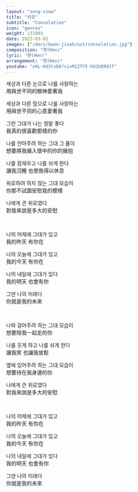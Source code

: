 ```yaml
---
layout: "song-view"
title: "위로"
subtitle: "Consolation"
icon: "genres"
weight: 131003
date: 2023-03-02
images: ["/docs/kwon-jinah/ost/consolation.jpg"]
composition: "헨(Hen)"
lyric: "헨(Hen)"
arrangement: "헨(Hen)"
youtube: "o9L-Hd3tvD8?si=M1ZfY5-hUJUQ9dJf"
---
```


세상과 다른 눈으로 나를 사랑하는  
用與世不同的眼神愛著我  

세상과 다른 맘으로 나를 사랑하는  
用與世不同的心意愛著我  

그런 그대가 나는 정말 좋다  
我真的很喜歡那樣的你  

나를 안아주려 하는 그대 그 품이  
想要將我擁入懷中的你的擁抱  

나를 잠재우고 나를 쉬게 한다  
讓我沉睡 也使我得以休息  

위로하려 하지 않는 그대 모습이  
你那不試圖安慰我的模樣  

나에게 큰 위로였다  
對我來說是多大的安慰  

<br>

나의 어제에 그대가 있고  
我的昨天 有你在  

나의 오늘에 그대가 있고  
我的今天 有你在  

나의 내일에 그대가 있다  
我的明天 也會有你  

그댄 나의 미래다  
你就是我的未來  

<br>

나와 걸어주려 하는 그대 모습이  
想要陪我一起走的你  

나를 웃게 하고 나를 쉬게 한다  
讓我笑 也讓我放鬆  

옆에 있어주려 하는 그대 모습이  
想要待在我身邊的你  

나에게 큰 위로였다  
對我來說是多大的安慰  

<br>

나의 어제에 그대가 있고  
我的昨天 有你在  

나의 오늘에 그대가 있고  
我的今天 有你在  

나의 내일에 그대가 있다  
我的明天 也會有你  

그댄 나의 미래다  
你就是我的未來  
